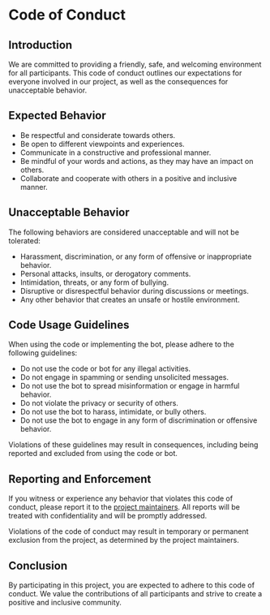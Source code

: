# Code of Conduct

## Introduction

We are committed to providing a friendly, safe, and welcoming environment for all participants. This code of conduct outlines our expectations for everyone involved in our project, as well as the consequences for unacceptable behavior.

## Expected Behavior

- Be respectful and considerate towards others.
- Be open to different viewpoints and experiences.
- Communicate in a constructive and professional manner.
- Be mindful of your words and actions, as they may have an impact on others.
- Collaborate and cooperate with others in a positive and inclusive manner.

## Unacceptable Behavior

The following behaviors are considered unacceptable and will not be tolerated:

- Harassment, discrimination, or any form of offensive or inappropriate behavior.
- Personal attacks, insults, or derogatory comments.
- Intimidation, threats, or any form of bullying.
- Disruptive or disrespectful behavior during discussions or meetings.
- Any other behavior that creates an unsafe or hostile environment.

## Code Usage Guidelines

When using the code or implementing the bot, please adhere to the following guidelines:

- Do not use the code or bot for any illegal activities.
- Do not engage in spamming or sending unsolicited messages.
- Do not use the bot to spread misinformation or engage in harmful behavior.
- Do not violate the privacy or security of others.
- Do not use the bot to harass, intimidate, or bully others.
- Do not use the bot to engage in any form of discrimination or offensive behavior.

Violations of these guidelines may result in consequences, including being reported and excluded from using the code or bot.


## Reporting and Enforcement

If you witness or experience any behavior that violates this code of conduct, please report it to the [project maintainers](#project-maintainers). All reports will be treated with confidentiality and will be promptly addressed.

Violations of the code of conduct may result in temporary or permanent exclusion from the project, as determined by the project maintainers.

## Conclusion

By participating in this project, you are expected to adhere to this code of conduct. We value the contributions of all participants and strive to create a positive and inclusive community.
